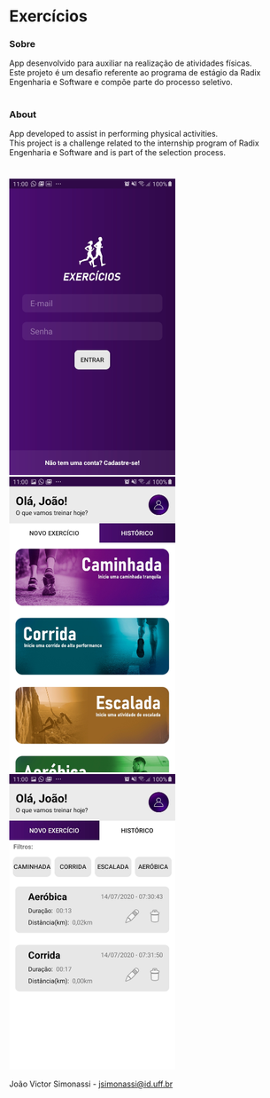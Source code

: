 # Exercícios
### Sobre
App desenvolvido para auxiliar na realização de atividades físicas. <br/>
Este projeto é um desafio referente ao programa de estágio da Radix Engenharia e Software e compõe parte do processo seletivo.
#
### About
App developed to assist in performing physical activities.<br/>
This project is a challenge related to the internship program of Radix Engenharia e Software and is part of the selection process.

#
<img src="./assets/App1.jpeg" width="300"/>  <img src="./assets/App2.jpeg" width="300"/><br/>
<img src="./assets/App3.jpeg" width="300"/>

João Victor Simonassi - jsimonassi@id.uff.br
